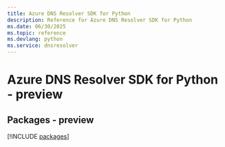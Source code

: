 ```yaml
---
title: Azure DNS Resolver SDK for Python
description: Reference for Azure DNS Resolver SDK for Python
ms.date: 06/30/2025
ms.topic: reference
ms.devlang: python
ms.service: dnsresolver
---
```

# Azure DNS Resolver SDK for Python - preview
## Packages - preview
[!INCLUDE [packages](dns-resolver-index.md)]